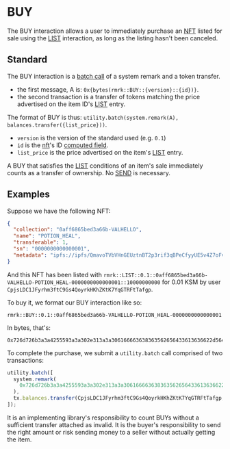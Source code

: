 # BUY

The BUY interaction allows a user to immediately purchase an [NFT](../entities/nft.md) listed for
sale using the [LIST](list.md) interaction, as long as the listing hasn't been canceled.

## Standard

The BUY interaction is a
[batch call](https://polkadot.js.org/api/cookbook/tx.html#how-can-i-batch-transactions) of a system
remark and a token transfer.

- the first message, A is: `0x{bytes(rmrk::BUY::{version}::{id})}`.
- the second transaction is a transfer of tokens matching the price advertised on the item ID's
  [LIST](list.md) entry.

The format of BUY is thus: `utility.batch(system.remark(A), balances.transfer({list_price}))`.

- `version` is the version of the standard used (e.g. `0.1`)
- `id` is the [nft](../entity/nft.md)'s ID [computed field](../entities/nft.md#computed-fields).
- `list_price` is the price advertised on the item's [LIST](list.md) entry.

A BUY that satisfies the [LIST](list.md) conditions of an item's sale immediately counts as a
transfer of ownership. No [SEND](send.md) is necessary.

## Examples

Suppose we have the following NFT:

```json
{
  "collection": "0aff6865bed3a66b-VALHELLO",
  "name": "POTION_HEAL",
  "transferable": 1,
  "sn": "0000000000000001",
  "metadata": "ipfs://ipfs/QmavoTVbVHnGEUztnBT2p3rif3qBPeCfyyUE5v4Z7oFvs4"
}
```

And this NFT has been listed with
`rmrk::LIST::0.1::0aff6865bed3a66b-VALHELLO-POTION_HEAL-0000000000000001::10000000000` for 0.01 KSM
by user `CpjsLDC1JFyrhm3ftC9Gs4QoyrkHKhZKtK7YqGTRFtTafgp`.

To buy it, we format our BUY interaction like so:

```
rmrk::BUY::0.1::0aff6865bed3a66b-VALHELLO-POTION_HEAL-0000000000000001
```

In bytes, that's:

```
0x726d726b3a3a4255593a3a302e313a3a306166663638363562656433613636622d56414c48454c4c4f2d504f54494f4e5f4845414c2d30303030303030303030303030303031
```

To complete the purchase, we submit a `utility.batch` call comprised of two transactions:

```js
utility.batch([
  system.remark(
    0x726d726b3a3a4255593a3a302e313a3a306166663638363562656433613636622d56414c48454c4c4f2d504f54494f4e5f4845414c2d30303030303030303030303030303031
  ),
  tx.balances.transfer(CpjsLDC1JFyrhm3ftC9Gs4QoyrkHKhZKtK7YqGTRFtTafgp, 10000000000),
]);
```

It is an implementing library's responsibility to count BUYs without a sufficient transfer attached
as invalid. It is the buyer's responsibility to send the right amount or risk sending money to a
seller without actually getting the item.
